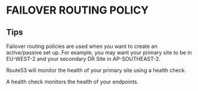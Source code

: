 # FAILOVER ROUTING POLICY
## Tips

Failover routing policies are used when you want to create an active/passive set up. For example, you may want your primary site to be in EU-WEST-2 and your secondary DR Site in AP-SOUTHEAST-2.

Route53 will monitor the health of your primary site using a health check.

A health check monitors the health of your endpoints.